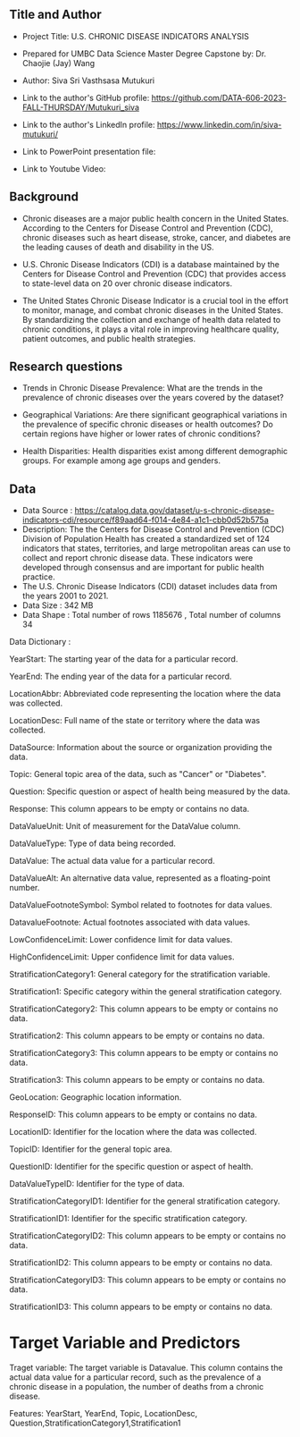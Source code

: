 ## Title and Author

* Project Title: U.S. CHRONIC DISEASE INDICATORS ANALYSIS

* Prepared for UMBC Data Science Master Degree Capstone by: Dr. Chaojie (Jay) Wang

* Author: Siva Sri Vasthsasa Mutukuri

* Link to the author's GitHub profile: https://github.com/DATA-606-2023-FALL-THURSDAY/Mutukuri_siva

* Link to the author's LinkedIn profile: https://www.linkedin.com/in/siva-mutukuri/

* Link to PowerPoint presentation file: 

* Link to Youtube Video:


## Background 


* Chronic diseases are a major public health concern in the United States. According to the Centers for Disease Control and Prevention (CDC),  chronic diseases such as heart disease, stroke, cancer, and diabetes are the leading causes of death and disability in the US. 

* U.S. Chronic Disease Indicators (CDI) is a database maintained by the Centers for Disease Control and Prevention (CDC) that provides access to state-level data on 20 over chronic disease indicators.


* The United States Chronic Disease Indicator is a crucial tool in the effort to monitor, manage, and combat chronic diseases in the United States. By standardizing the collection and exchange of health data related to chronic conditions, it plays a vital role in improving healthcare quality, patient outcomes, and public health strategies.




## Research questions

* Trends in Chronic Disease Prevalence: What are the trends in the prevalence of chronic diseases over the years covered by the dataset?

* Geographical Variations: Are there significant geographical variations in the prevalence of specific chronic diseases or health outcomes? Do certain regions have higher or lower rates of chronic conditions?

* Health Disparities: Health disparities exist among different demographic groups. For example among age groups and genders.


## Data

* Data Source : https://catalog.data.gov/dataset/u-s-chronic-disease-indicators-cdi/resource/f89aad64-f014-4e84-a1c1-cbb0d52b575a
* Description:  The the Centers for Disease Control and Prevention (CDC) Division of Population Health has created a standardized set of 124 indicators that states, territories, and large metropolitan areas can use to collect and report chronic disease data. These indicators were developed through consensus and are important for public health practice.
* The U.S. Chronic Disease Indicators (CDI) dataset includes data from the years 2001 to 2021.
* Data Size : 342 MB
* Data Shape : Total number of rows 1185676 , Total number of columns 34


Data Dictionary :

YearStart: The starting year of the data for a particular record.

YearEnd: The ending year of the data for a particular record.

LocationAbbr: Abbreviated code representing the location where the data was collected.

LocationDesc: Full name of the state or territory where the data was collected.

DataSource: Information about the source or organization providing the data.

Topic: General topic area of the data, such as "Cancer" or "Diabetes".

Question: Specific question or aspect of health being measured by the data.

Response: This column appears to be empty or contains no data.

DataValueUnit: Unit of measurement for the DataValue column.

DataValueType: Type of data being recorded.

DataValue: The actual data value for a particular record. 

DataValueAlt: An alternative data value, represented as a floating-point number.

DataValueFootnoteSymbol: Symbol related to footnotes for data values.

DatavalueFootnote: Actual footnotes associated with data values.

LowConfidenceLimit: Lower confidence limit for data values.

HighConfidenceLimit: Upper confidence limit for data values.

StratificationCategory1: General category for the stratification variable.

Stratification1: Specific category within the general stratification category.

StratificationCategory2: This column appears to be empty or contains no data.

Stratification2: This column appears to be empty or contains no data.

StratificationCategory3: This column appears to be empty or contains no data.

Stratification3: This column appears to be empty or contains no data.

GeoLocation: Geographic location information.

ResponseID: This column appears to be empty or contains no data.

LocationID: Identifier for the location where the data was collected.

TopicID: Identifier for the general topic area.

QuestionID: Identifier for the specific question or aspect of health.

DataValueTypeID: Identifier for the type of data.

StratificationCategoryID1: Identifier for the general stratification category.

StratificationID1: Identifier for the specific stratification category.

StratificationCategoryID2: This column appears to be empty or contains no data.

StratificationID2: This column appears to be empty or contains no data.

StratificationCategoryID3: This column appears to be empty or contains no data.

StratificationID3: This column appears to be empty or contains no data.


# Target Variable and Predictors

Traget variable:
The target variable is Datavalue. This column contains the actual data value for a particular record, such as the prevalence of a chronic disease in a population, the number of deaths from a chronic disease.

Features:
YearStart, YearEnd, Topic, LocationDesc, Question,StratificationCategory1,Stratification1






